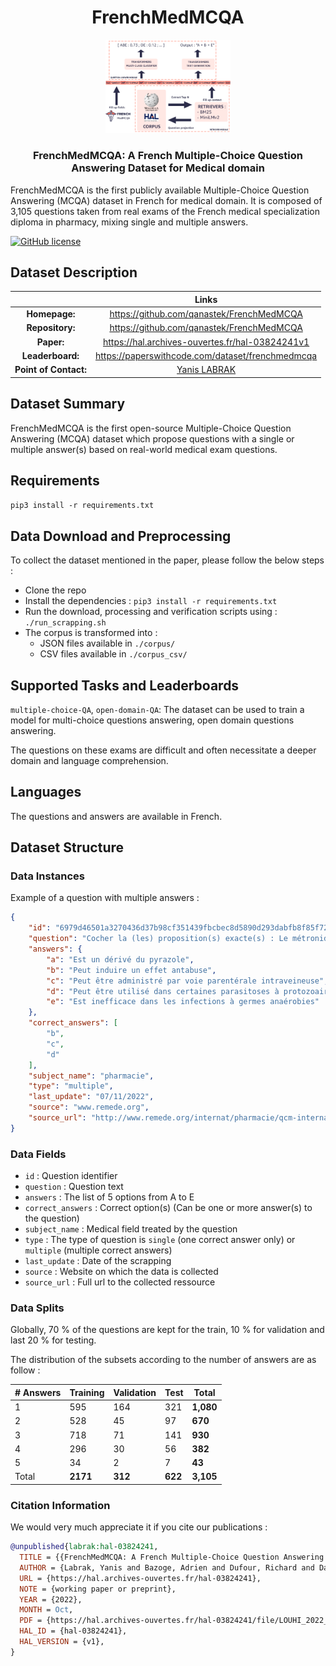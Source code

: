 <h1 align="center">FrenchMedMCQA </h1>

<p align="center">
  <img width="200" src="./illustrations/Pipeline.png">
</p>

<h3 align="center">FrenchMedMCQA: A French Multiple-Choice Question Answering Dataset for Medical domain</h3>

FrenchMedMCQA is the first publicly available Multiple-Choice Question Answering (MCQA) dataset in French for medical domain. It is composed of 3,105 questions taken from real exams of the French medical specialization diploma in pharmacy, mixing  single  and multiple answers.

[![GitHub license](https://img.shields.io/badge/License-Apache_2.0-blue.svg)](https://opensource.org/licenses/Apache-2.0)

## Dataset Description

|                        | Links                                               | 
| :--------------------: |:---------------------------------------------------:|
| **Homepage:**          |  https://github.com/qanastek/FrenchMedMCQA          | 
| **Repository:**        |  https://github.com/qanastek/FrenchMedMCQA          | 
| **Paper:**             |  https://hal.archives-ouvertes.fr/hal-03824241v1    | 
| **Leaderboard:**       |  https://paperswithcode.com/dataset/frenchmedmcqa   |
| **Point of Contact:**  |  [Yanis LABRAK](mailto:yanis.labrak@univ-avignon.fr) |

## Dataset Summary

FrenchMedMCQA is the first open-source Multiple-Choice Question Answering (MCQA) dataset which propose questions with a single or multiple answer(s) based on real-world medical exam questions.

## Requirements

`pip3 install -r requirements.txt`

## Data Download and Preprocessing

To collect the dataset mentioned in the paper, please follow the below steps :

- Clone the repo
- Install the dependencies : `pip3 install -r requirements.txt`
- Run the download, processing and verification scripts using : `./run_scrapping.sh`
- The corpus is transformed into :
    - JSON files available in `./corpus/`
    - CSV files available in `./corpus_csv/`

## Supported Tasks and Leaderboards

`multiple-choice-QA`, `open-domain-QA`: The dataset can be used to train a model for multi-choice questions answering, open domain questions answering.

The questions on these exams are difficult and often necessitate a deeper domain and language comprehension.

## Languages

The questions and answers are available in French.

## Dataset Structure

### Data Instances

Example of a question with multiple answers :

```json
{
    "id": "6979d46501a3270436d37b98cf351439fbcbec8d5890d293dabfb8f85f723904",
    "question": "Cocher la (les) proposition(s) exacte(s) : Le métronidazole :",
    "answers": {
        "a": "Est un dérivé du pyrazole",
        "b": "Peut induire un effet antabuse",
        "c": "Peut être administré par voie parentérale intraveineuse",
        "d": "Peut être utilisé dans certaines parasitoses à protozoaires",
        "e": "Est inefficace dans les infections à germes anaérobies"
    },
    "correct_answers": [
        "b",
        "c",
        "d"
    ],
    "subject_name": "pharmacie",
    "type": "multiple",
    "last_update": "07/11/2022",
    "source": "www.remede.org",
    "source_url": "http://www.remede.org/internat/pharmacie/qcm-internat.html?page=34"
}
```

### Data Fields

- `id` : Question identifier
- `question` : Question text
- `answers` : The list of 5 options from A to E
- `correct_answers` : Correct option(s) (Can be one or more answer(s) to the question)
- `subject_name` : Medical field treated by the question
- `type` : The type of question is `single` (one correct answer only) or `multiple` (multiple correct answers)
- `last_update` : Date of the scrapping
- `source` : Website on which the data is collected
- `source_url` : Full url to the collected ressource

### Data Splits

Globally, 70 % of the questions are kept for the train, 10 % for validation and last 20 % for testing.

The distribution of the subsets according to the number of answers are as follow :

| # Answers | Training   | Validation | Test    | Total     |
| --------- | ---------- | ---------- | ------- | --------- |
| 1         | 595        | 164        | 321     | **1,080** |
| 2         | 528        | 45         | 97      | **670**   |
| 3         | 718        | 71         | 141     | **930**   |
| 4         | 296        | 30         | 56      | **382**   |
| 5         | 34         | 2          | 7       | **43**    |
| Total     | **2171**   | **312**    | **622** | **3,105** |

### Citation Information

We would very much appreciate it if you cite our publications :

```bibtex
@unpublished{labrak:hal-03824241,
  TITLE = {{FrenchMedMCQA: A French Multiple-Choice Question Answering Dataset for Medical domain}},
  AUTHOR = {Labrak, Yanis and Bazoge, Adrien and Dufour, Richard and Daille, B{\'e}atrice and Gourraud, Pierre-Antoine and Morin, Emmanuel and Rouvier, Mickael},
  URL = {https://hal.archives-ouvertes.fr/hal-03824241},
  NOTE = {working paper or preprint},
  YEAR = {2022},
  MONTH = Oct,
  PDF = {https://hal.archives-ouvertes.fr/hal-03824241/file/LOUHI_2022___QA-3.pdf},
  HAL_ID = {hal-03824241},
  HAL_VERSION = {v1},
}
```
